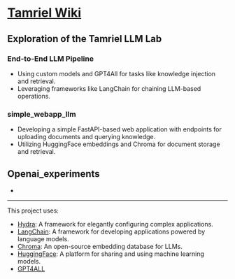 
# [Tamriel Wiki](https://github.com/liniribeiro/tamriel-llm-lab/wiki)


## Exploration of the Tamriel LLM Lab

### End-to-End LLM Pipeline

- Using custom models and GPT4All for tasks like knowledge injection and retrieval.
- Leveraging frameworks like LangChain for chaining LLM-based operations.


### simple_webapp_llm

- Developing a simple FastAPI-based web application with endpoints for uploading documents and querying knowledge.
- Utilizing HuggingFace embeddings and Chroma for document storage and retrieval.

## Openai_experiments
- 
---


This project uses:
- [Hydra](https://hydra.cc/): A framework for elegantly configuring complex applications.
- [LangChain](https://python.langchain.com/docs/get_started/introduction.html): A framework for developing applications powered by language models.
- [Chroma](https://www.trychroma.com/): An open-source embedding database for LLMs.
- [HuggingFace](https://huggingface.co/): A platform for sharing and using machine learning models.
- [GPT4ALL](https://docs.gpt4all.io/gpt4all_desktop/models.html)
